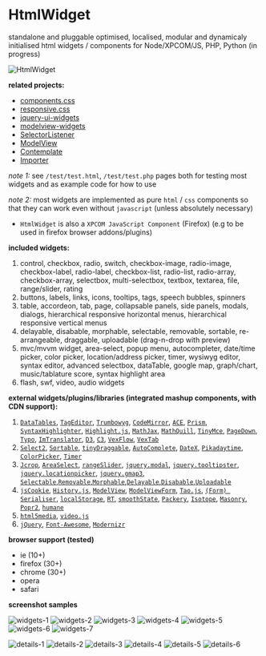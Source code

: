 # HtmlWidget

standalone and pluggable optimised, localised, modular and dynamicaly initialised html widgets / components for Node/XPCOM/JS, PHP, Python (in progress)


![HtmlWidget](/htmlwidget.jpg)


**related projects:**

*  [components.css](https://github.com/foo123/components.css)
*  [responsive.css](https://github.com/foo123/responsive.css)
*  [jquery-ui-widgets](https://github.com/foo123/jquery-ui-widgets)
*  [modelview-widgets](https://github.com/foo123/modelview-widgets)
*  [SelectorListener](https://github.com/foo123/SelectorListener)
*  [ModelView](https://github.com/foo123/modelview.js)
*  [Contemplate](https://github.com/foo123/Contemplate)
*  [Importer](https://github.com/foo123/Importer)


*note 1:* see `/test/test.html`, `/test/test.php` pages both for testing most widgets and as example code for how to use

*note 2:* most widgets are implemented as pure `html` / `css` components so that they can work even without `javascript` (unless absolutely necessary)

* `HtmlWidget` is also a `XPCOM JavaScript Component` (Firefox) (e.g to be used in firefox browser addons/plugins)


**included widgets:**


1. control, checkbox, radio, switch, checkbox-image, radio-image, checkbox-label, radio-label, checkbox-list, radio-list, radio-array, checkbox-array, selectbox, multi-selectbox, textbox, textarea, file, range/slider, rating
2. buttons, labels, links, icons, tooltips, tags, speech bubbles, spinners
3. table, accordeon, tab, page, collapsable panels, side panels, modals, dialogs, hierarchical responsive horizontal menus, hierarchical responsive vertical menus
4. delayable, disabable, morphable, selectable, removable, sortable, re-arrangeable, draggable, uploadable (drag-n-drop with preview)
5. mvc/mvvm widget, area-select, popup menu, autocompleter, date/time picker, color picker, location/address picker, timer, wysiwyg editor, syntax  editor, advanced selectbox, dataTable, google map, graph/chart, music/tablature score, syntax highlight area
6. flash, swf, video, audio widgets


**external widgets/plugins/libraries (integrated mashup components, with CDN support):**

<!-- , [`Visual Math Editor`](http://visualmatheditor.equatheque.net/index.html), [`Concrete`](https://github.com/mthiede/concrete) -->

1. [`DataTables`](https://github.com/DataTables/DataTables), [`TagEditor`](https://github.com/Pixabay/jQuery-tagEditor), [`Trumbowyg`](https://github.com/Alex-D/Trumbowyg), [`CodeMirror`](https://github.com/codemirror/CodeMirror), [`ACE`](https://github.com/ajaxorg/ace), [`Prism`](https://github.com/LeaVerou/prism), [`SyntaxHighlighter`](https://github.com/syntaxhighlighter/syntaxhighlighter), [`Highlight.js`](https://github.com/isagalaev/highlight.js), [`MathJax`](https://github.com/mathjax/MathJax), [`MathQuill`](https://github.com/mathquill/mathquill), [`TinyMce`](https://github.com/tinymce/tinymce), [`PageDown`](https://github.com/foo123/pagedown-codemirror), [`Typo`](https://github.com/cfinke/Typo.js), [`ImTranslator`](http://about.imtranslator.net/), [`D3`](https://github.com/mbostock/d3), [`C3`](https://github.com/masayuki0812/c3), [`VexFlow`](https://github.com/0xfe/vexflow), [`VexTab`](https://github.com/0xfe/vextab)
2. [`Select2`](https://github.com/select2/select2), [`Sortable`](https://github.com/RubaXa/Sortable), [`tinyDraggable`](https://github.com/Pixabay/jQuery-tinyDraggable), [`AutoComplete`](https://github.com/foo123/AutoComplete), [`DateX`](https://github.com/foo123/DateX), [`Pikadaytime`](https://github.com/foo123/Pikadaytime), [`ColorPicker`](https://github.com/foo123/ColorPicker), [`Timer`](https://github.com/foo123/Timer)
3. [`Jcrop`](https://github.com/tapmodo/Jcrop), [`AreaSelect`](https://github.com/foo123/area-select.js), [`rangeSlider`](https://github.com/andreruffert/rangeslider.js), [`jquery.modal`](http://github.com/kylefox/jquery-modal), [`jquery.tooltipster`](https://github.com/iamceege/tooltipster), [`jquery.locationpicker`](https://github.com/Logicify/jquery-locationpicker-plugin), [`jquery.gmap3`](https://github.com/foo123/jquery-plugins), [`Selectable`,`Removable`,`Morphable`,`Delayable`,`Disabable`,`Uploadable`](https://github.com/foo123/jquery-ui-widgets)
4. [`jsCookie`](https://github.com/js-cookie/js-cookie), [`History.js`](https://github.com/browserstate/History.js/), [`ModelView`](https://github.com/foo123/modelview.js), [`ModelViewForm`](https://github.com/foo123/modelview-form.js), [`Tao.js`](https://github.com/foo123/Tao.js), [`(Form) Serialiser`](https://github.com/foo123/serialiser.js), [`localStorage`](https://github.com/mortzdk/localStorage), [`RT`](https://github.com/foo123/RT), [`smoothState`](https://github.com/miguel-perez/smoothState.js), [`Packery`](https://github.com/metafizzy/packery), [`Isotope`](https://github.com/metafizzy/isotope), [`Masonry`](https://github.com/desandro/masonry), [`Popr2`](https://github.com/foo123/Popr2), [`humane`](http://wavded.github.com/humane-js/)
5. [`html5media`](https://github.com/etianen/html5media), [`video.js`](https://github.com/videojs/video.js)
6. [`jQuery`](https://jquery.com/), [`Font-Awesome`](https://github.com/FortAwesome/Font-Awesome), [`Modernizr`](https://github.com/modernizr/modernizr)


**browser support (tested)**

* ie (10+)
* firefox (30+)
* chrome (30+)
* opera
* safari


**screenshot samples**


![widgets-1](/screenshots/widgets-1.png)
![widgets-2](/screenshots/widgets-2.png)
![widgets-3](/screenshots/widgets-3.png)
![widgets-4](/screenshots/widgets-4.png)
![widgets-5](/screenshots/widgets-5.png)
![widgets-6](/screenshots/widgets-6.png)
![widgets-7](/screenshots/widgets-7.png)

![details-1](/screenshots/details-1.png)
![details-2](/screenshots/details-2.png)
![details-3](/screenshots/details-3.png)
![details-4](/screenshots/details-4.png)
![details-5](/screenshots/details-5.png)
![details-6](/screenshots/details-6.png)
